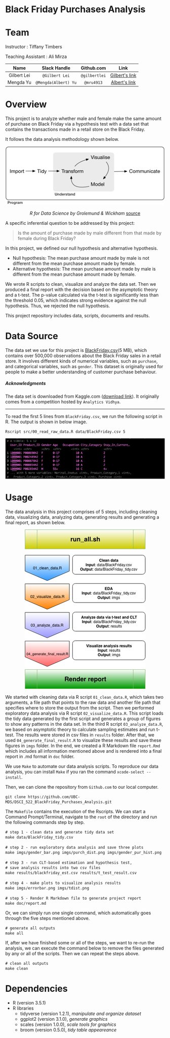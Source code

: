 # Black Friday Purchases Analysis

# Team

Instructor : Tiffany Timbers

Teaching Assistant : Ali Mirza

| Name  | Slack Handle | Github.com | Link |
| :------: | :---: | :----------: | :---: |
| Gilbert Lei | `@Gilbert Lei` | `@gilbertlei` | [Gilbert's link](https://github.ubc.ca/mds-2018-19/DSCI_522_proposal_junxiong)|
| Mengda Yu | `@Mengda(Albert) Yu` | `@mru4913` | [Albert's link](https://github.com/mru4913/DSCI_522_BlackFriday_Analysis) |

# Overview

This project is to analyze whether male and female make the same amount of purchase on Black Friday via a hypothesis test with a data set that contains the transactions made in a retail store on the Black Friday.

It follows the data analysis methodology shown below.  

<div align="middle">
  <img src="imgs/data-science.png"/>
  <p><em>R for Data Science by Grolemund & Wickham</em>
  <a href="https://r4ds.had.co.nz/introduction.html"> source</a>
  </p>
</div>

A specific inferential question to be addressed by this project:

> Is the amount of purchase made by male different from that made by female during Black Friday?

In this project, we defined our null hypothesis and alternative hypothesis. 

- Null hypothesis: The mean purchase amount made by male is not different from the mean purchase amount made by female.
- Alternative hypothesis: The mean purchase amount made by male is different from the mean purchase amount made by female.
  
We wrote R scripts to clean, visualize and analyze the data set. Then we produced a final report with the decision based on the asymptotic theory and a t-test. The p-value calculated via the t-test is significantly less than the threshold 0.05, which indicates strong evidence against the null hypothesis. Thus, we rejected the null hypothesis.

This project repository includes data, scripts, documents and results.

# Data Source

The data set we use for this project is [BlackFriday.csv](https://www.kaggle.com/mehdidag/black-friday)(5 MB), which contains over 500,000 observations about the Black Friday sales in a retail store. It involves different kinds of numerical variables, such as `purchase`, and categorical variables, such as `gender`. This dataset is originally used for people to make a better understanding of customer purchase behaviour.

##### Acknowledgments

The data set is downloaded from Kaggle.com ([download link](https://www.kaggle.com/mehdidag/black-friday)). It
originally comes from a competition hosted by `Analytics Vidhya`.

---
To read the first 5 lines from `BlackFriday.csv`, we run the following script in R. The output is shown in below image.

```
Rscript src/00_read_raw_data.R data/BlackFriday.csv 5
```

<div align="middle">
  <img src="./imgs/read_raw_data_R.png"/>
</div>

# Usage

The data analysis in this project comprises of 5 steps, including cleaning data, visualizing data, analyzing data, generating results and generating a final report, as shown below.

<div align="middle">
  <img src="imgs/procedure_2.png"/>
</div>

We started with cleaning data via R script `01_clean_data.R`, which takes two arguments, a file path that points to the raw data and another file path that specifies where to store the output from the script. Then we performed exploratory data analysis via R script `02_visualize_data.R`. This script loads the tidy data generated by the first script and generates a group of figures to show any patterns in the data set. In the third R script `03_analyze_data.R`, we based on asymptotic theory to calculate sampling estimates and run t-test. The results were stored in csv files in `results` folder. After that, we used `04_generate_final_result.R` to visualize these results and save these figures in `imgs` folder. In the end, we created a R Markdown file `report.Rmd` which includes all information mentioned above and is rendered into a final report in .md format in `doc` folder.

We use `Make` to automate our data analysis scripts. To reproduce our data analysis, you can install `Make` if you ran the command `xcode-select --install`. 

Then, we can clone the repository from `Github.com` to our local computer.
```
git clone https://github.com/UBC-MDS/DSCI_522_BlackFriday_Purchases_Analysis.git
```

The `Makefile` contains the execution of the Rscripts. We can start a Command Prompt/Terminal, navigate to the `root` of the directory and run the following commands step by step.
```
# step 1 - clean data and generate tidy data set
make data/BlackFriday_tidy.csv

# step 2 - run exploratory data analysis and save three plots
make imgs/gender_bar.png imgs/purch_dist.png imgs/gender_pur_hist.png

# step 3 - run CLT-based estimation and hypothesis test,
# save analysis results into two csv files
make results/blackfriday_est.csv results/t_test_result.csv

# step 4 - make plots to visualize analysis results
make imgs/errorbar.png imgs/tdist.png

# step 5 - Render R Markdown file to generate project report
make doc/report.md
```

Or, we can simply run one single command, which automatically goes through the five steps mentioned above.

```
# generate all outputs
make all
```

If, after we have finished some or all of the steps, we want to re-run the analysis, we can execute the command below to remove the files generated by any or all of the scripts. Then we can repeat the steps above.
```
# clean all outputs
make clean
```

# Dependencies

- R (version 3.5.1)
- R libraries
  - tidyverse (version 1.2.1), *manipulate and organize dataset*
  - ggplot2 (version 3.1.0), *generate graphics*
  - scales (version 1.0.0), *scale tools for graphics*
  - broom (version 0.5.0), *tidy table appeareance*
